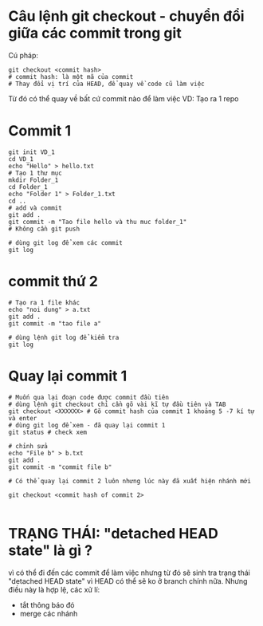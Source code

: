 # Câu lệnh git checkout - chuyển đổi giữa các commit trong git

Cú pháp: 
```shell
git checkout <commit hash>
# commit hash: là một mã của commit
# Thay đổi vị trí của HEAD, để quay về code cũ làm việc 
```
Từ đó có thể quay về bất cứ commit nào để làm việc
VD: Tạo ra 1 repo 
# Commit 1
```shell
git init VD_1
cd VD_1
echo "Hello" > hello.txt
# Tạo 1 thư mục 
mkdir Folder_1
cd Folder_1
echo "Folder 1" > Folder_1.txt
cd .. 
# add và commit
git add .
git commit -m "Tao file hello và thu muc folder_1"
# Không cần git push

# dùng git log để xem các commit
git log 
```
# commit thứ 2
```shell
# Tạo ra 1 file khác
echo "noi dung" > a.txt
git add .
git commit -m "tao file a"

# dùng lệnh git log để kiểm tra
git log
```
# Quay lại commit 1
```shell
# Muốn qua lại đoạn code được commit đầu tiên
# dùng lệnh git checkout chỉ cần gõ vài kĩ tự đầu tiên và TAB
git checkout <XXXXXX> # Gõ commit hash của commit 1 khoảng 5 -7 kí tự và enter
# dùng git log để xem - đã quay lại commit 1
git status # check xem 

# chỉnh sửa
echo "File b" > b.txt
git add .
git commit -m "commit file b"

# Có thể quay lại commit 2 luôn nhưng lúc này đã xuất hiện nhánh mới

git checkout <commit hash of commit 2> 


```
# TRẠNG THÁI: "detached HEAD state" là gì ? 
vì có thể đi đến các commit để làm việc
nhưng từ đó sẽ sinh tra trạng thái "detached HEAD state" vì HEAD có thể sẽ ko ở branch chính nữa. Nhưng điều này là hợp lệ, các xử lí:

- tắt thông báo đó
- merge các nhánh

